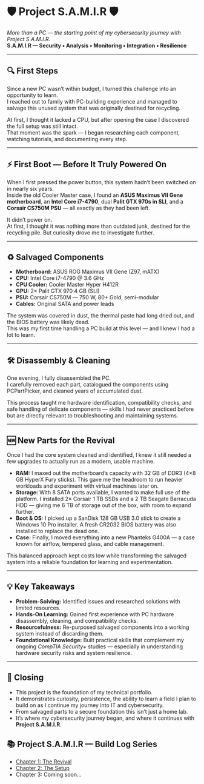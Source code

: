 # 🛡️ Project S.A.M.I.R 🛡️
*More than a PC — the starting point of my cybersecurity journey with Project S.A.M.I.R.*  
**S.A.M.I.R — Security • Analysis • Monitoring • Integration • Resilience**

---

## 🔍 First Steps  

Since a new PC wasn’t within budget, I turned this challenge into an opportunity to learn.  
I reached out to family with PC-building experience and managed to salvage this unused system that was originally destined for recycling.  

At first, I thought it lacked a CPU, but after opening the case I discovered the full setup was still intact.  
That moment was the spark — I began researching each component, watching tutorials, and documenting every step.  

---

## ⚡ First Boot — Before It Truly Powered On  

When I first pressed the power button, this system hadn’t been switched on in nearly six years.  
Inside the old Cooler Master case, I found an **ASUS Maximus VII Gene motherboard**, an **Intel Core i7-4790**, dual **Palit GTX 970s in SLI**, and a **Corsair CS750M PSU** — all exactly as they had been left.  

It didn’t power on.  
At first, I thought it was nothing more than outdated junk, destined for the recycling pile. But curiosity drove me to investigate further.  

---

## ♻ Salvaged Components  

- **Motherboard:** ASUS ROG Maximus VII Gene (Z97, mATX)  
- **CPU:** Intel Core i7-4790 @ 3.6 GHz  
- **CPU Cooler:** Cooler Master Hyper H412R  
- **GPU:** 2× Palit GTX 970 4 GB (SLI)  
- **PSU:** Corsair CS750M — 750 W, 80+ Gold, semi-modular  
- **Cables:** Original SATA and power leads  

The system was covered in dust, the thermal paste had long dried out, and the BIOS battery was likely dead.  
This was my first time handling a PC build at this level — and I knew I had a lot to learn.  

---

## 🛠️ Disassembly & Cleaning  

One evening, I fully disassembled the PC.  
I carefully removed each part, catalogued the components using PCPartPicker, and cleaned years of accumulated dust.  

This process taught me hardware identification, compatibility checks, and safe handling of delicate components — skills I had never practiced before but are directly relevant to troubleshooting and maintaining systems.  

---

## 🆕 New Parts for the Revival  

Once I had the core system cleaned and identified, I knew it still needed a few upgrades to actually run as a modern, usable machine.  

- **RAM:** I maxed out the motherboard’s capacity with 32 GB of DDR3 (4×8 GB HyperX Fury sticks). This gave me the headroom to run heavier workloads and experiment with virtual machines later on.  
- **Storage:** With 8 SATA ports available, I wanted to make full use of the platform. I installed 2× Corsair 1 TB SSDs and a 2 TB Seagate Barracuda HDD — giving me 6 TB of storage out of the box, with room to expand further.  
- **Boot & OS:** I picked up a SanDisk 128 GB USB 3.0 stick to create a Windows 10 Pro installer. A fresh CR2032 BIOS battery was also installed to replace the dead one.  
- **Case:** Finally, I moved everything into a new Phanteks G400A — a case known for airflow, tempered glass, and cable management.  

This balanced approach kept costs low while transforming the salvaged system into a reliable foundation for learning and experimentation.  

---

## 💡 Key Takeaways  

- **Problem-Solving:** Identified issues and researched solutions with limited resources.  
- **Hands-On Learning:** Gained first experience with PC hardware disassembly, cleaning, and compatibility checks.  
- **Resourcefulness:** Re-purposed salvaged components into a working system instead of discarding them.  
- **Foundational Knowledge:** Built practical skills that complement my ongoing *CompTIA Security+* studies — especially in understanding hardware security risks and system resilience.

---

## 🚀 Closing  
- This project is the foundation of my technical portfolio.  
- It demonstrates curiosity, persistence, the ability to learn a field I plan to build on as I continue my journey into IT and cybersecurity.
- From salvaged parts to a secure foundation this isn’t just a home lab.  
- It’s where my cybersecurity journey began, and where it continues with **Project S.A.M.I.R**.  


## 📚 Project S.A.M.I.R — Build Log Series
- [Chapter 1: The Revival]()  
- [Chapter 2: The Setup]()  
- Chapter 3: Coming soon...  
